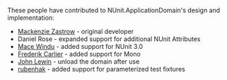 These people have contributed to NUnit.ApplicationDomain's design and implementation:

 - [Mackenzie Zastrow](https://bitbucket.org/zastrowm/) - original developer
 - Daniel Rose - expanded support for additional NUnit Attributes
 - [Mace Windu](https://bitbucket.org/mwind/) - added support for NUnit 3.0
 - [Frederik Carlier](https://github.com/qmfrederik) - added support for Mono
 - [John Lewin](https://bitbucket.org/john_lewin/) - unload the domain after use
 - [rubenhak](https://bitbucket.org/rubenhak/) - added support for parameterized test fixtures